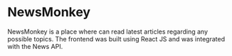 # NewsMonkey

NewsMonkey is a place where can read latest articles regarding any possible topics. The frontend was built using React JS and was integrated with the News API.
